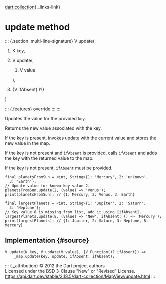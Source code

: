 [dart:collection](../../dart-collection/dart-collection-library){._links-link}

update method
=============

::: {.section .multi-line-signature}
V update(

1.  K key,
2.  V update(
    1.  V value

    ),
3.  {V ifAbsent( )?}

)

::: {.features}
override
:::
:::

Updates the value for the provided `key`.

Returns the new value associated with the key.

If the key is present, invokes [update](update) with the current value
and stores the new value in the map.

If the key is not present and `ifAbsent` is provided, calls `ifAbsent`
and adds the key with the returned value to the map.

If the key is not present, `ifAbsent` must be provided.

``` {.language-dart data-language="dart"}
final planetsFromSun = <int, String>{1: 'Mercury', 2: 'unknown',
  3: 'Earth'};
// Update value for known key value 2.
planetsFromSun.update(2, (value) => 'Venus');
print(planetsFromSun); // {1: Mercury, 2: Venus, 3: Earth}

final largestPlanets = <int, String>{1: 'Jupiter', 2: 'Saturn',
  3: 'Neptune'};
// Key value 8 is missing from list, add it using [ifAbsent].
largestPlanets.update(8, (value) => 'New', ifAbsent: () => 'Mercury');
print(largestPlanets); // {1: Jupiter, 2: Saturn, 3: Neptune, 8: Mercury}
```

Implementation {#source}
--------------

``` {.language-dart data-language="dart"}
V update(K key, V update(V value), {V Function()? ifAbsent}) =>
    _map.update(key, update, ifAbsent: ifAbsent);
```

::: {._attribution}
© 2012 the Dart project authors\
Licensed under the BSD 3-Clause \"New\" or \"Revised\" License.\
<https://api.dart.dev/stable/2.18.5/dart-collection/MapView/update.html>
:::
